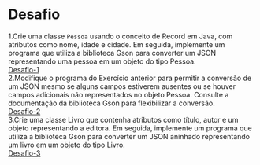 # Desafio

1.Crie uma classe `Pessoa` usando o conceito de Record em Java, com atributos como nome, idade e cidade. Em seguida, implemente um programa que utiliza a biblioteca Gson para converter um JSON representando uma pessoa em um objeto do tipo Pessoa.
  <br> 
  [Desafio-1](https://github.com/EmersonPenelli/Oracle-Next-Education---Backend-Java/blob/main/04-%20API-gravando-arquivos-e-lidando-com-erros/Modulo-02/Desafio/Pessoa.java)
  <br>
2.Modifique o programa do Exercício anterior para permitir a conversão de um JSON mesmo se alguns campos estiverem ausentes ou se houver campos adicionais não representados no objeto Pessoa. Consulte a documentação da biblioteca Gson para flexibilizar a conversão.
  <br> 
  [Desafio-2](https://github.com/EmersonPenelli/Oracle-Next-Education---Backend-Java/blob/main/04-%20API-gravando-arquivos-e-lidando-com-erros/Modulo-02/Desafio/PessoaConversao.java)
  <br>
3.Crie uma classe Livro que contenha atributos como título, autor e um objeto representando a editora. Em seguida, implemente um programa que utiliza a biblioteca Gson para converter um JSON aninhado representando um livro em um objeto do tipo Livro.
  <br> 
  [Desafio-3](https://github.com/EmersonPenelli/Oracle-Next-Education---Backend-Java/blob/main/04-%20API-gravando-arquivos-e-lidando-com-erros/Modulo-02/Desafio/Livro.java)
